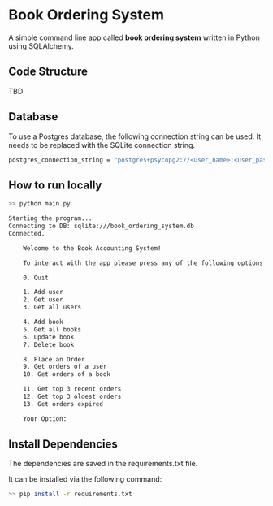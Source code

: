 # Book Ordering System

A simple command line app called **book ordering system** written in Python using SQLAlchemy.

## Code Structure

TBD


## Database

To use a Postgres database, the following connection string can be used. It needs to be replaced with the SQLite connection string.

```bash
postgres_connection_string = "postgres+psycopg2://<user_name>:<user_password>@localhost:5432/<database_name>"
```

## How to run locally
```bash
>> python main.py

Starting the program...
Connecting to DB: sqlite:///book_ordering_system.db
Connected.

    Welcome to the Book Accounting System!

    To interact with the app please press any of the following options:

    0. Quit

    1. Add user
    2. Get user
    3. Get all users

    4. Add book
    5. Get all books
    6. Update book
    7. Delete book

    8. Place an Order
    9. Get orders of a user
    10. Get orders of a book

    11. Get top 3 recent orders
    12. Get top 3 oldest orders
    13. Get orders expired

    Your Option:

```


## Install Dependencies

The dependencies are saved in the requirements.txt file.

It can be installed via the following command:

```bash
>> pip install -r requirements.txt
```